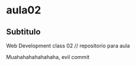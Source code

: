 # aula02
## Subtitulo
Web Development class 02 // repositorio para aula

Muahahahahahahaha, evil commit
